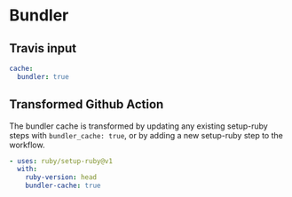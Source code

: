 # Bundler

## Travis input

```yaml
cache:
  bundler: true
```

## Transformed Github Action

The bundler cache is transformed by updating any existing setup-ruby steps with `bundler_cache: true`, or by adding a new setup-ruby step to the workflow.

```yaml
- uses: ruby/setup-ruby@v1
  with:
    ruby-version: head
    bundler-cache: true
```
